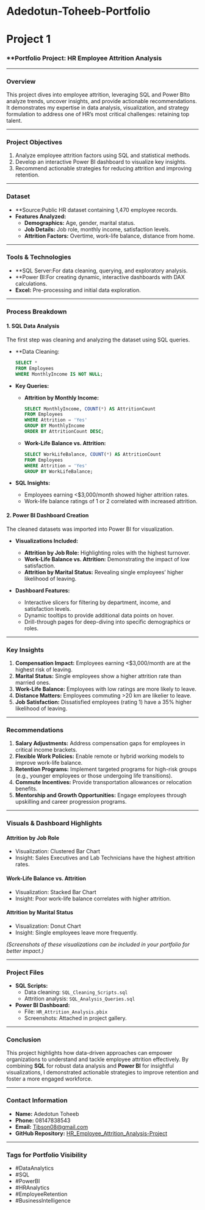 # Adedotun-Toheeb-Portfolio
# Project 1
### **Portfolio Project: HR Employee Attrition Analysis 

---

### **Overview**  
This project dives into employee attrition, leveraging SQL and Power BIto analyze trends, uncover insights, and provide actionable recommendations. It demonstrates my expertise in data analysis, visualization, and strategy formulation to address one of HR’s most critical challenges: retaining top talent.

---

### **Project Objectives**  
1. Analyze employee attrition factors using SQL and statistical methods.  
2. Develop an interactive Power BI dashboard to visualize key insights.  
3. Recommend actionable strategies for reducing attrition and improving retention.  

---

### **Dataset**  
- **Source:Public HR dataset containing 1,470 employee records.  
- **Features Analyzed:**  
  - **Demographics:** Age, gender, marital status.  
  - **Job Details:** Job role, monthly income, satisfaction levels.  
  - **Attrition Factors:** Overtime, work-life balance, distance from home.  

---

### **Tools & Technologies**  
- **SQL Server:For data cleaning, querying, and exploratory analysis.  
- **Power BI:For creating dynamic, interactive dashboards with DAX calculations.  
- **Excel:** Pre-processing and initial data exploration.  

---

### **Process Breakdown**  

#### 1. SQL Data Analysis 
The first step was cleaning and analyzing the dataset using SQL queries.  

- **Data Cleaning: 
  ```sql
  SELECT *  
  FROM Employees  
  WHERE MonthlyIncome IS NOT NULL;  
  ```  

- **Key Queries:**  
  - **Attrition by Monthly Income:**  
    ```sql
    SELECT MonthlyIncome, COUNT(*) AS AttritionCount  
    FROM Employees  
    WHERE Attrition = 'Yes'  
    GROUP BY MonthlyIncome  
    ORDER BY AttritionCount DESC;  
    ```  

  - **Work-Life Balance vs. Attrition:**  
    ```sql
    SELECT WorkLifeBalance, COUNT(*) AS AttritionCount  
    FROM Employees  
    WHERE Attrition = 'Yes'  
    GROUP BY WorkLifeBalance;  
    ```  

- **SQL Insights:**  
  - Employees earning <$3,000/month showed higher attrition rates.  
  - Work-life balance ratings of 1 or 2 correlated with increased attrition.  

#### **2. Power BI Dashboard Creation**  
The cleaned datasets was imported into Power BI for visualization.  

- **Visualizations Included:**  
  - **Attrition by Job Role:** Highlighting roles with the highest turnover.  
  - **Work-Life Balance vs. Attrition:** Demonstrating the impact of low satisfaction.  
  - **Attrition by Marital Status:** Revealing single employees’ higher likelihood of leaving.  

- **Dashboard Features:**  
  - Interactive slicers for filtering by department, income, and satisfaction levels.  
  - Dynamic tooltips to provide additional data points on hover.  
  - Drill-through pages for deep-diving into specific demographics or roles.  

---

### **Key Insights**  
1. **Compensation Impact:** Employees earning <$3,000/month are at the highest risk of leaving.  
2. **Marital Status:** Single employees show a higher attrition rate than married ones.  
3. **Work-Life Balance:** Employees with low ratings are more likely to leave.  
4. **Distance Matters:** Employees commuting >20 km are likelier to leave.  
5. **Job Satisfaction:** Dissatisfied employees (rating 1) have a 35% higher likelihood of leaving.  

---

### **Recommendations**  
1. **Salary Adjustments:** Address compensation gaps for employees in critical income brackets.  
2. **Flexible Work Policies:** Enable remote or hybrid working models to improve work-life balance.  
3. **Retention Programs:** Implement targeted programs for high-risk groups (e.g., younger employees or those undergoing life transitions).  
4. **Commute Incentives:** Provide transportation allowances or relocation benefits.  
5. **Mentorship and Growth Opportunities:** Engage employees through upskilling and career progression programs.  

---

### **Visuals & Dashboard Highlights**  

#### **Attrition by Job Role**  
- Visualization: Clustered Bar Chart  
- Insight: Sales Executives and Lab Technicians have the highest attrition rates.  

#### **Work-Life Balance vs. Attrition**  
- Visualization: Stacked Bar Chart  
- Insight: Poor work-life balance correlates with higher attrition.  

#### **Attrition by Marital Status**  
- Visualization: Donut Chart  
- Insight: Single employees leave more frequently.  

*(Screenshots of these visualizations can be included in your portfolio for better impact.)*  

---

### **Project Files**  
- **SQL Scripts:**  
  - Data cleaning: `SQL_Cleaning_Scripts.sql`  
  - Attrition analysis: `SQL_Analysis_Queries.sql`  
- **Power BI Dashboard:**  
  - File: `HR_Attrition_Analysis.pbix`  
  - Screenshots: Attached in project gallery.  

---

### **Conclusion**  
This project highlights how data-driven approaches can empower organizations to understand and tackle employee attrition effectively. By combining **SQL** for robust data analysis and **Power BI** for insightful visualizations, I demonstrated actionable strategies to improve retention and foster a more engaged workforce.

---

### **Contact Information**  
- **Name:** Adedotun Toheeb  
- **Phone:** 08147838543  
- **Email:** Tibson08@gmail.com  
- **GitHub Repository:** [HR_Employee_Attrition_Analysis-Project](https://github.com/Tibson-spec/HR_Employee_Attrition_Analysis-Project)  

---

### **Tags for Portfolio Visibility**  
- #DataAnalytics  
- #SQL  
- #PowerBI  
- #HRAnalytics  
- #EmployeeRetention  
- #BusinessIntelligence  
